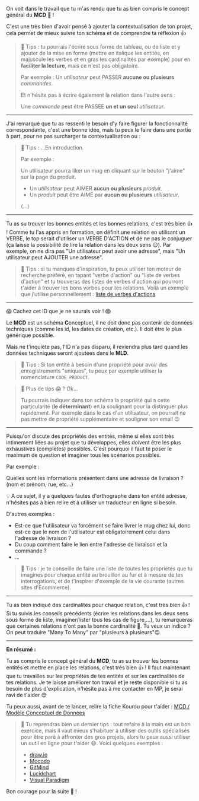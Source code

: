 On voit dans le travail que tu m'as rendu que tu as bien compris le concept général du **MCD** 💪 !

C'est une très bien d'avoir pensé à ajouter la contextualisation de ton projet, cela permet de mieux suivre ton schéma et de comprendre ta réflexion 👍

> 🎁 Tips : tu pourrais l'écrire sous forme de tableau, ou de liste et y ajouter de la mise en forme (mettre en italique les entités, en majuscule les verbes et en gras les cardinalités par exemple) pour en **faciliter la lecture**, mais ce n'est pas obligatoire.
>
> Par exemple : Un _utilisateur_ peut PASSER **aucune ou plusieurs** _commandes_.
>
> Et n'hésite pas à écrire également la relation dans l'autre sens :
>
> Une _commande_ peut être PASSEE **un et un seul** _utilisateur_.

<hr>

J'ai remarqué que tu as ressenti le besoin d'y faire figurer la fonctionnalité correspondante, c'est une bonne idée, mais tu peux le faire dans une partie à part, pour ne pas surcharger ta contextualisation ou :

> 🎁 Tips : ...En introduction.
>
> Par exemple :
>
> Un utilisateur pourra liker un mug en cliquant sur le bouton "j'aime" sur la page du produit.
>
> - Un _utilisateur_ peut AIMER **aucun ou plusieurs** _produit_.
> - Un _produit_ peut être AIMÉ par **aucun ou plusieurs** _utilisateur_.
>
> (...)

<hr>

Tu as su trouver les bonnes entités et les bonnes relations, c'est très bien 👍 !
Comme tu l'as appris en formation, on définit une relation en utilisant un VERBE, le top serait d'utiliser un VERBE D'ACTION et de ne pas le conjuguer (ça laisse la possibilité de lire la relation dans les deux sens 😉). Par exemple, on ne dira pas "Un utilisateur peut avoir une adresse", mais "Un utilisateur peut AJOUTER une adresse".

> 🎁 Tips : si tu manques d'inspiration, tu peux utiliser ton moteur de recherche préféré, en tapant "verbe d'action" ou "liste de verbes d'action" et tu trouveras des listes de verbes d'action qui pourront t'aider à trouver les bons verbes pour tes relations. Voilà un exemple que j'utilise personnellement : [liste de verbes d'actions](https://www.acsoe.com/liste-verbes-action/)

<hr>

😱 Cachez cet ID que je ne saurais voir ! 😱

Le **MCD** est un schéma **C**onceptuel, il ne doit donc pas contenir de données techniques (comme les id, les dates de création, etc.). Il doit être le plus générique possible.

Mais ne t'inquiète pas, l'ID n'a pas disparu, il reviendra plus tard quand les données techniques seront ajoutées dans le **MLD**.

> 🎁 Tips : Si ton entité à besoin d'une propriété pour avoir des enregistrements "uniques", tu peux par exemple utiliser la nomenclature `CODE_PRODUCT`.

> 🎁 Plus de tips 😱 ? Ok...
>
> Tu pourrais indiquer dans ton schéma la propriété qui a cette particularité (**le déterminant**) en la soulignant pour la distinguer plus rapidement. Par exemple dans le cas d'un utilisateur, on pourrait ne pas mettre de propriété supplémentaire et souligner son email 😉

<hr>

Puisqu'on discute des propriétés des entités, même si elles sont très intimement liées au projet que tu développes, elles doivent être les plus exhaustives (complètes) possibles. C'est pourquoi il faut te poser le maximum de question et imaginer tous les scénarios possibles.

Par exemple :

Quelles sont les informations présentent dans une adresse de livraison ? (nom et prénom, rue, etc...)

💡 A ce sujet, il y a quelques fautes d'orthographe dans ton entité adresse, n'hésites pas à bien relire et à utiliser un traducteur en ligne si besoin.

D'autres exemples :

- Est-ce que l'utilisateur va forcément se faire livrer le mug chez lui, donc est-ce que le nom de l'utilisateur est obligatoirement celui dans l'adresse de livraison ?
- Du coup comment faire le lien entre l'adresse de livraison et la commande ?
- ...

> 🎁 Tips : je te conseille de faire une liste de toutes les propriétés que tu imagines pour chaque entité au brouillon au fur et à mesure de tes interrogations, et de t'inspirer d'exemple de la vie courante (autres sites d'Ecommerce).

<hr>

Tu as bien indiqué des cardinalités pour chaque relation, c'est très bien 👍 !
Si tu suivis les conseils précédents (écrire les relations dans les deux sens sous forme de liste, imaginer/lister tous les cas de figure,...), tu remarqueras que certaines relations n'ont pas la bonne cardinalité 🤔. Tu veux un indice ? On peut traduire "Many To Many" par "plusieurs à plusieurs"😉

<hr>

**En résumé :**

Tu as compris le concept général du **MCD**, tu as su trouver les bonnes entités et mettre en place les relations, c'est très bien 👍 ! Il faut maintenant que tu travailles sur les propriétés de tes entités et sur les cardinalités de tes relations.
Je te laisse améliorer ton travail et je reste disponible si tu as besoin de plus d'explication, n'hésite pas à me contacter en MP, je serai ravi de t'aider 😊

Tu peux aussi, avant de te lancer, relire la fiche Kourou pour t'aider : [MCD / Modèle Conceptuel de Données](https://kourou.oclock.io/ressources/fiche-recap/mcd-modele-conceptuel-de-donnees/)

> 🎁 Tu reprendras bien un dernier tips : tout refaire à la main est un bon exercice, mais il vaut mieux s'habituer à utiliser des outils spécialisés pour être paré à affronter des gros projets, alors tu peux aussi utiliser un outil en ligne pour t'aider 😅. Voici quelques exemples :
>
> - [draw.io](https://www.draw.io/)
> - [Mocodo](https://mocodo.net/)
> - [GitMind](https://gitmind.com/fr/)
> - [Lucidchart](https://www.lucidchart.com/pages/fr)
> - [Visual Paradigm](https://www.visual-paradigm.com/)

Bon courage pour la suite 💪 !
